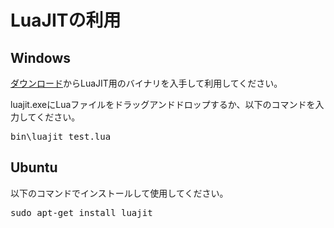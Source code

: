 # LuaJITの利用
## Windows

[ダウンロード](download.md)からLuaJIT用のバイナリを入手して利用してください。

luajit.exeにLuaファイルをドラッグアンドドロップするか、以下のコマンドを入力してください。

<pre>
bin\luajit test.lua
</pre>

## Ubuntu

以下のコマンドでインストールして使用してください。

<pre>
sudo apt-get install luajit
</pre>
